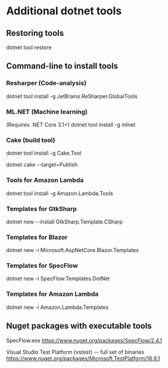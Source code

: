 # Additional dotnet tools

## Restoring tools

dotnet tool restore


## Command-line to install tools

### Resharper (Code-analysis)

dotnet tool install -g JetBrains.ReSharper.GlobalTools


### ML.NET (Machine learning)

(Requires .NET Core 3.1+)
dotnet tool install -g mlnet


### Cake (build tool)

dotnet tool install -g Cake.Tool

dotnet cake --target=Publish


### Tools for Amazon Lambda

dotnet tool install -g Amazon.Lambda.Tools


### Templates for GtkSharp

dotnet new --install GtkSharp.Template.CSharp

### Templates for Blazor

dotnet new -i Microsoft.AspNetCore.Blazor.Templates

### Templates for SpecFlow

dotnet new -i SpecFlow.Templates.DotNet

### Templates for Amazon Lambda

dotnet new -i Amazon.Lambda.Templates


## Nuget packages with executable tools

SpecFlow.exe
https://www.nuget.org/packages/SpecFlow/2.4.1

Visual Studio Test Platform (vstest) -- full set of binaries
https://www.nuget.org/packages/Microsoft.TestPlatform/16.9.1
